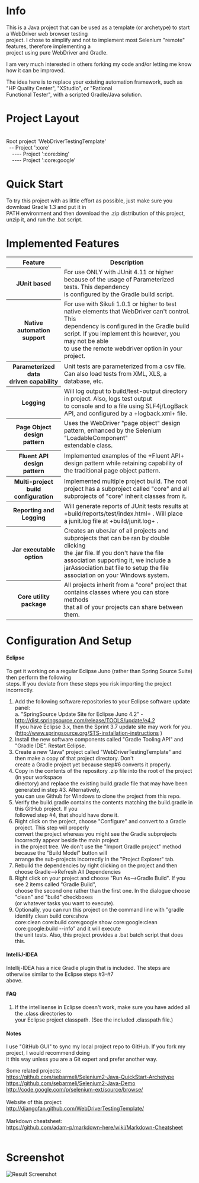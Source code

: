 # Info

This is a Java project that can be used as a template (or archetype) to start a WebDriver web browser testing<br/>
project.  I chose to simplify and not to implement most Selenium "remote" features, therefore implementing a<br/>
project using pure WebDriver and Gradle.<br/>

I am very much interested in others forking my code and/or letting me know how it can be improved.

The idea here is to replace your existing automation framework, such as "HP Quality Center", "XStudio", or "Rational<br/>
Functional Tester", with a scripted Gradle/Java solution.

# Project Layout
<br/>
 Root project 'WebDriverTestingTemplate'<br/>
 &nbsp;&nbsp;-- Project ':core'<br/>
 &nbsp;&nbsp;&nbsp;&nbsp;---- Project ':core:bing'<br/>
 &nbsp;&nbsp;&nbsp;&nbsp;---- Project ':core:google'<br/>

# Quick Start
To try this project with as little effort as possible, just make sure you download Gradle 1.3 and put it in<br/>
PATH environment and then download the .zip distribution of this project, unzip it, and run the .bat script.

# Implemented Features
<table>
  <tr>
    <th>Feature</th>
    <th>Description</th>
  </tr>
  <tr>
    <th>JUnit based</th>
    <td>For use ONLY with JUnit 4.11 or higher because of the usage of Parameterized tests.  This dependency<br/> is configured by the Gradle build script.</td>
  </tr>
  <tr>
    <th>Native automation support</th>
    <td>For use with Sikuli 1.0.1 or higher to test native elements that WebDriver can't control.  This <br/> dependency is configured in the Gradle build script.  If you implement this however, you may not be able<br/> to use the remote webdriver option in your project.</td>
  </tr>
  <tr>
    <th>Parameterized data <br/>driven capability</th>
    <td>Unit tests are parameterized from a csv file.  Can also load tests from XML, XLS, a database, etc.</td>
  </tr>
  <tr>
    <th>Logging</th>
    <td>Will log output to build/test-output directory in project.   Also, logs test output<br/> to console and to a file using SLF4j/LogBack API, and configured by a +logback.xml+ file.</td>
  </tr>
  <tr>
    <th>Page Object design <br/>pattern</th>
    <td>Uses the WebDriver "page object" design pattern, enhanced by the Selenium "LoadableComponent"<br/> extendable class.</td>
  </tr>
    <tr>
    <th>Fluent API design<br/>pattern</th>
    <td>Implemented examples of the +Fluent API+ design pattern while retaining capability of <br/>
    the traditional page object pattern.</td>
  </tr>
  <tr>
    <th>Multi-project build<br/>configuration</th>
    <td>Implemented multiple project build.  The root project has a subproject called "core" and all <br/>
   subprojects of "core" inherit classes from it.</td>
  </tr>
  <tr>
    <th>Reporting and Logging</th>
    <td>Will generate reports of JUnit tests results at +build/reports/test/index.html+ .  Will place<br/>
    a junit.log file at +build/junit.log+ .</td>
  </tr>
  <tr>
    <th>Jar executable option</th>
    <td>Creates an uberJar of all projects and subprojects that can be ran by double clicking<br/>
       the .jar file.  If you don't have the file association supporting it, we include a <br/>
       jarAssociation.bat file to setup the file association on your Windows system.</td>
  </tr>
  <tr>
    <th>Core utility package</th>
    <td>All projects inherit from a "core" project that contains classes where you can store methods<br/>
        that all of your projects can share between them.</td>
  </tr>
</table>

# Configuration And Setup

#### Eclipse
To get it working on a regular Eclipse Juno (rather than Spring Source Suite) then perform the following<br/>
steps.  If you deviate from these steps you risk importing the project incorrectly. 
 
1. Add the following software repositories to your Eclipse software update panel:<br/>
    a. "SpringSource Update Site for Eclipse Juno 4.2" - http://dist.springsource.com/release/TOOLS/update/e4.2 <br/>
   If you have Eclipse 3.x, then the Sprint 3.7 update site may work for you.  <br/>
   (http://www.springsource.org/STS-installation-instructions )
2. Install the new software components called "Gradle Tooling API" and "Gradle IDE". Restart Eclipse. <br/> 
3. Create a new "Java" project called "WebDriverTestingTemplate" and then make a copy of that project directory.  Don't<br/>
   create a Gradle project yet because step#6 converts it properly.<br/>
4. Copy in the contents of the repository .zip file into the root of the project (in your workspace <br/>
   directory) and replace the existing build.gradle file that may have been generated in step #3.  Alternatively, <br/>
   you can use Github for Windows to clone the project from this repo.<br/>
5. Verify the build.gradle contains the contents matching the build.gradle in this GitHub project.   If you <br/>
   followed step #4, that should have done it. <br/>
6. Right click on the project, choose "Configure" and convert to a Gradle project. This step will properly <br/>
   convert the project whereas you might see the Gradle subprojects incorrectly appear beside the main project <br/>
   in the project tree.  We don't use the "Import Gradle project" method because the "Build Model" button will<br/>
   arrange the sub-projects incorrectly in the "Project Explorer" tab.<br/>
7. Rebuild the dependencies by right clicking on the project and then choose Gradle-->Refresh All Dependencies <br/>
8. Right click on your project and choose "Run As-->Gradle Build".  If you see 2 items called "Gradle Build", <br/>
   choose the second one rather than the first one.  In the dialogue choose "clean" and "build" checkboxes <br/>
  (or whatever tasks you want to execute).
9. Optionally, you can run this project on the command line with "gradle identify clean build core:show <br/>
   core:clean core:build core:google:show core:google:clean core:google:build --info" and it will execute <br/>
   the unit tests.  Also, this project provides a .bat batch script that does this.

#### IntelliJ-IDEA
Intellij-IDEA has a nice Gradle plugin that is included.  The steps are otherwise similar to the Eclipse steps #3-#7 <br/>
above.

#### FAQ
1.  If the intellisense in Eclipse doesn't work, make sure you have added all the .class directories to<br/>
    your Eclipse project classpath.  (See the included .classpath file.)

#### Notes
I use "GitHub GUI" to sync my local project repo to GitHub.  If you fork my project, I would recommend doing <br/>
it this way unless you are a Git expert and prefer another way.<br/>

Some related projects:<br/>
https://github.com/sebarmeli/Selenium2-Java-QuickStart-Archetype<br/>
https://github.com/sebarmeli/Selenium2-Java-Demo<br/>
http://code.google.com/p/selenium-ext/source/browse/<br/>
<br/>
Website of this project:<br/>
http://djangofan.github.com/WebDriverTestingTemplate/<br/>
<br/>
Markdown cheatsheet:<br/>
https://github.com/adam-p/markdown-here/wiki/Markdown-Cheatsheet<br/>
<br/>
# Screenshot
![Result Screenshot](https://github.com/djangofan/WebDriverTestingTemplate/blob/master/SampleResult.png)

